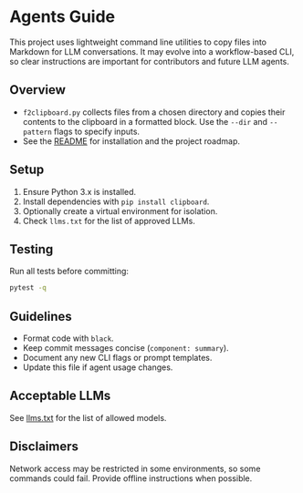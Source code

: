 # Agents Guide

This project uses lightweight command line utilities to copy files into Markdown for LLM conversations. It may evolve into a workflow-based CLI, so clear instructions are important for contributors and future LLM agents.

## Overview
- `f2clipboard.py` collects files from a chosen directory and copies their contents to the clipboard in a formatted block. Use the `--dir` and `--pattern` flags to specify inputs.
- See the [README](README.md) for installation and the project roadmap.

## Setup
1. Ensure Python 3.x is installed.
2. Install dependencies with `pip install clipboard`.
3. Optionally create a virtual environment for isolation.
4. Check `llms.txt` for the list of approved LLMs.

## Testing
Run all tests before committing:

```bash
pytest -q
```

## Guidelines
- Format code with `black`.
- Keep commit messages concise (`component: summary`).
- Document any new CLI flags or prompt templates.
- Update this file if agent usage changes.

## Acceptable LLMs
See [llms.txt](llms.txt) for the list of allowed models.

## Disclaimers
Network access may be restricted in some environments, so some commands could fail. Provide offline instructions when possible.
